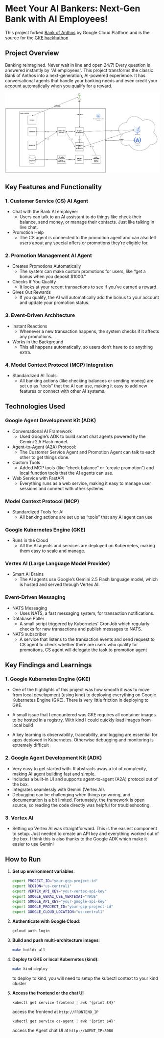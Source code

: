 # Meet Your AI Bankers: Next-Gen Bank with AI Employees!

This project forked [Bank of Anthos](https://github.com/GoogleCloudPlatform/bank-of-anthos) by Google Cloud Platform and is the source for the [GKE hackhathon](https://gketurns10.devpost.com/)

## Project Overview

Banking reimagined. Never wait in line and open 24/7! Every question is answered instantly by "AI employees”. This project transforms the classic Bank of Anthos into a next-generation, AI-powered experience. It has conversational agents that handle your banking needs and even credit your account automatically when you qualify for a reward.

![architecture_diagram](docs/img/extension.jpg)

## Key Features and Functionality

### 1. Customer Service (CS) AI Agent
- Chat with the Bank AI employee:
  - Users can talk to an AI assistant to do things like check their balance, send money, or manage their contacts. Just like talking in live chat.
- Promotion Help
  - The CS agent is connected to the promotion agent and can also tell users about any special offers or promotions they’re eligible for.

### 2. Promotion Management AI Agent
- Creates Promotions Automatically
  - The system can make custom promotions for users, like “get a bonus when you deposit $1000.”
- Checks If You Qualify
  - It looks at your recent transactions to see if you’ve earned a reward.
- Gives Out Rewards
  - If you qualify, the AI will automatically add the bonus to your account and update your promotion status.

### 3. Event-Driven Architecture
- Instant Reactions
  - Whenever a new transaction happens, the system checks if it affects any promotions.
- Works in the Background
  - This all happens automatically, so users don’t have to do anything extra.

### 4. Model Context Protocol (MCP) Integration
- Standardized AI Tools
  - All banking actions (like checking balances or sending money) are set up as “tools” that the AI can use, making it easy to add new features or connect with other AI systems.

## Technologies Used

### Google Agent Development Kit (ADK)
- Conversational AI Framework
  - Used Google’s ADK to build smart chat agents powered by the Gemini 2.5 Flash model.
- Agent-to-Agent (A2A) Protocol: 
  - The Customer Service Agent and Promotion Agent can talk to each other to get things done.
- Custom Tools
  - Added MCP tools (like “check balance” or “create promotion”) and local function tools that the AI agents can use.
- Web Service with FastAPI
  - Everything runs as a web service, making it easy to manage user sessions and connect with other systems.

### Model Context Protocol (MCP)
- Standardized Tools for AI
  - All banking actions are set up as “tools” that any AI agent can use

### Google Kubernetes Engine (GKE)
- Runs in the Cloud
  - All the AI agents and services are deployed on Kubernetes, making them easy to scale and manage.

### Vertex AI (Large Language Model Provider)
- Smart AI Brains
  - The AI agents use Google’s Gemini 2.5 Flash language model, which is hosted and served through Vertex AI.

### Event-Driven Messaging
- NATS Messaging
  - Uses NATS, a fast messaging system, for transaction notifications.
- Database Poller
  - A small script triggered by Kubernetes' CronJob which regularly checks for new transactions and publish messages to NATS.
- NATS subscriber
  - A service that listens to the transaction events and send request to CS agent to check whether there are users who qualify for promotions, CS agent will delegate the task to promotion agent

## Key Findings and Learnings

### 1. Google Kubernetes Engine (GKE)

- One of the highlights of this project was how smooth it was to move from local development (using kind) to deploying everything on Google Kubernetes Engine (GKE). There is very little friction in deploying to GKE.
- A small issue that I encountered was GKE requires all container images to be hosted in a registry. With kind I could quickly load images from local build

- A key learning is observability, traceability, and logging are essential for apps deployed in Kubernetes. Otherwise debugging and monitoring is extremely difficult

### 2. Google Agent Development Kit (ADK)

- Very easy to get started with. It abstracts away a lot of complexity, making AI agent building fast and simple.
- Includes a built-in UI and supports agent-to-agent (A2A) protocol out of the box.
- Integrates seamlessly with Gemini (Vertex AI).
- Debugging can be challenging when things go wrong, and documentation is a bit limited.  Fortunately, the framework is open source, so reading the code directly was helpful for troubleshooting.


### 3. Vertex AI

- Setting up Vertex AI was straightforward. This is the easiest component to setup. Just needed to create an API key and everything worked out of the box. I think this is also thanks to the Google ADK which make it easier to use Gemini

## How to Run

1. **Set up environment variables**:
   ```bash
   export PROJECT_ID="your-gcp-project-id"
   export REGION="us-central1"
   export VERTEX_API_KEY="your-vertex-api-key"
   export GOOGLE_GENAI_USE_VERTEXAI="TRUE"
   export GOOGLE_API_KEY="your-google-api-key"
   export GOOGLE_PROJECT_ID="your-gcp-project-id"
   export GOOGLE_CLOUD_LOCATION="us-central1"
   ```

2. **Authenticate with Google Cloud**:
   ```bash
   gcloud auth login
   ```

3. **Build and push multi-architecture images**:
   ```bash
   make buildx-all
   ```

4. **Deploy to GKE or local Kubernetes (kind)**:
   ```bash
   make kind-deploy
   ```
   to deploy to kind, you will need to setup the kubectl context to your kind cluster

5. **Access the frontend or the chat UI**

    ```
    kubectl get service frontend | awk '{print $4}'
    ```
    access the frontend at `http://FRONTEND_IP`

    ```
    kubectl get service cs-agent | awk '{print $4}'
    ```
    access the Agent chat UI at `http://AGENT_IP:8080`


